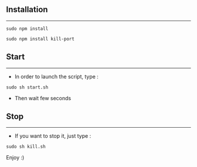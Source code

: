 ## Installation
___

```
sudo npm install
```

```
sudo npm install kill-port
```

## Start
___

- In order to launch the script, type :

```
sudo sh start.sh
```

- Then wait few seconds

## Stop
___

- If you want to stop it, just type :

```
sudo sh kill.sh
```

Enjoy :)


